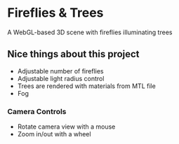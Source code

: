 # Fireflies & Trees

A WebGL-based 3D scene with fireflies illuminating trees

## Nice things about this project

- Adjustable number of fireflies
- Adjustable light radius control
- Trees are rendered with materials from MTL file
- Fog

### Camera Controls
- Rotate camera view with a mouse
- Zoom in/out with a wheel
